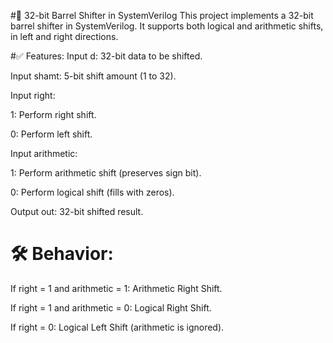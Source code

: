 #📘 32-bit Barrel Shifter in SystemVerilog
This project implements a 32-bit barrel shifter in SystemVerilog. It supports both logical and arithmetic shifts, in left and right directions.

#✅ Features:
Input d: 32-bit data to be shifted.

Input shamt: 5-bit shift amount (1 to 32).

Input right:

1: Perform right shift.

0: Perform left shift.

Input arithmetic:

1: Perform arithmetic shift (preserves sign bit).

0: Perform logical shift (fills with zeros).

Output out: 32-bit shifted result.

# 🛠️ Behavior:
If right = 1 and arithmetic = 1: Arithmetic Right Shift.

If right = 1 and arithmetic = 0: Logical Right Shift.

If right = 0: Logical Left Shift (arithmetic is ignored).
